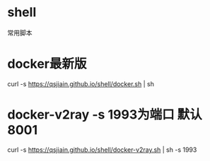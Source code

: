 # shell
常用脚本

# docker最新版
curl -s https://qsjiain.github.io/shell/docker.sh | sh
# docker-v2ray -s 1993为端口 默认8001
curl -s https://qsjiain.github.io/shell/docker-v2ray.sh | sh -s 1993

